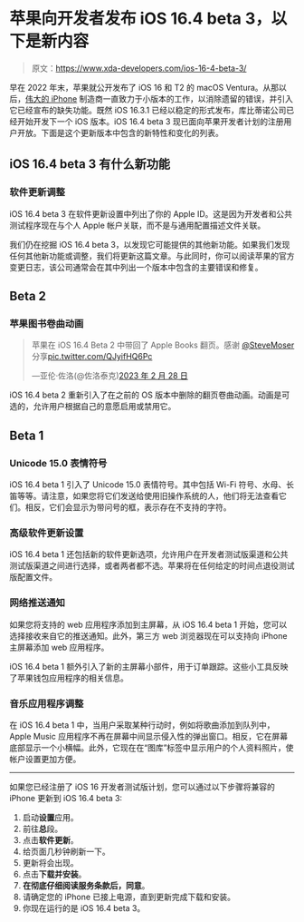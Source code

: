 # 苹果向开发者发布 iOS 16.4 beta 3，以下是新内容

> 原文：<https://www.xda-developers.com/ios-16-4-beta-3/>

早在 2022 年末，苹果就公开发布了 iOS 16 和 T2 的 macOS Ventura。从那以后，[伟大的 iPhone](http://xda-developers.com/best-iphone) 制造商一直致力于小版本的工作，以消除遗留的错误，并引入它已经宣布的缺失功能。既然 iOS 16.3.1 已经以稳定的形式发布，库比蒂诺公司已经开始开发下一个 iOS 版本。iOS 16.4 beta 3 现已面向苹果开发者计划的注册用户开放。下面是这个更新版本中包含的新特性和变化的列表。

## iOS 16.4 beta 3 有什么新功能

### 软件更新调整

iOS 16.4 beta 3 在软件更新设置中列出了你的 Apple ID。这是因为开发者和公共测试程序现在与个人 Apple 帐户关联，而不是与通用配置描述文件关联。

我们仍在挖掘 iOS 16.4 beta 3，以发现它可能提供的其他新功能。如果我们发现任何其他新功能或调整，我们将更新这篇文章。与此同时，你可以阅读苹果的官方变更日志，该公司通常会在其中列出一个版本中包含的主要错误和修复。

## Beta 2

### 苹果图书卷曲动画

> 苹果在 iOS 16.4 Beta 2 中带回了 Apple Books 翻页。感谢 [@SteveMoser](https://twitter.com/SteveMoser?ref_src=twsrc%5Etfw) 分享[pic.twitter.com/QJyifHQ6Pc](https://t.co/QJyifHQ6Pc)
> 
> —亚伦·佐洛(@佐洛泰克)[2023 年 2 月 28 日](https://twitter.com/zollotech/status/1630658190302912527?ref_src=twsrc%5Etfw)

iOS 16.4 beta 2 重新引入了在之前的 OS 版本中删除的翻页卷曲动画。动画是可选的，允许用户根据自己的意愿启用或禁用它。

## Beta 1

### Unicode 15.0 表情符号

iOS 16.4 beta 1 引入了 Unicode 15.0 表情符号。其中包括 Wi-Fi 符号、水母、长笛等等。请注意，如果您将它们发送给使用旧操作系统的人，他们将无法查看它们。相反，它们会显示为带问号的框，表示存在不支持的字符。

### 高级软件更新设置

iOS 16.4 beta 1 还包括新的软件更新选项，允许用户在开发者测试版渠道和公共测试版渠道之间进行选择，或者两者都不选。苹果将在任何给定的时间点退役测试版配置文件。

### 网络推送通知

如果您将支持的 web 应用程序添加到主屏幕，从 iOS 16.4 beta 1 开始，您可以选择接收来自它的推送通知。此外，第三方 web 浏览器现在可以支持向 iPhone 主屏幕添加 web 应用程序。

iOS 16.4 beta 1 额外引入了新的主屏幕小部件，用于订单跟踪。这些小工具反映了苹果钱包应用程序的相关信息。

### 音乐应用程序调整

在 iOS 16.4 beta 1 中，当用户采取某种行动时，例如将歌曲添加到队列中，Apple Music 应用程序不再在屏幕中间显示侵入性的弹出窗口。相反，它在屏幕底部显示一个小横幅。此外，它现在在“图库”标签中显示用户的个人资料照片，使帐户设置更加方便。

* * *

如果您已经注册了 iOS 16 开发者测试版计划，您可以通过以下步骤将兼容的 iPhone 更新到 iOS 16.4 beta 3:

1.  启动**设置**应用。
2.  前往**总**段。
3.  点击**软件更新**。
4.  给页面几秒钟刷新一下。
5.  更新将会出现。
6.  点击**下载并安装**。
7.  **在彻底仔细阅读服务条款后，同意**。
8.  请确定您的 iPhone 已接上电源，直到更新完成下载和安装。
9.  你现在运行的是 iOS 16.4 beta 3。